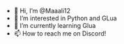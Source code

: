 - 👋 Hi, I’m @Maaali12
- 👀 I’m interested in Python and GLua
- 🌱 I’m currently learning Glua
- 📫 How to reach me on Discord!
